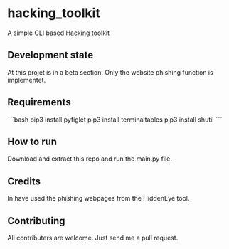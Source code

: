 # hacking_toolkit

A simple CLI based Hacking toolkit

## Development state

At this projet is in a beta section. Only the website phishing function is implementet.

## Requirements

ˋˋˋbash
pip3 install pyfiglet
pip3 install terminaltables
pip3 install shutil
ˋˋˋ

## How to run

Download and extract this repo and run the main.py file.

## Credits

In have used the phishing webpages from the HiddenEye tool.

## Contributing

All contributers are welcome. Just send me a pull request.